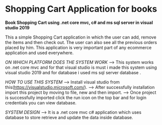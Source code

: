 # Shopping Cart Application for books
**Book Shopping Cart using .net core mvc, c# and ms sql server in visual studio 2019**

This a simple Shopping Cart application in which the user can add, remove the items and then check out.
The user can also see all the previous orders placed by him.
This application is very important part of any ecommerce application and used everywhere.

*ON WHICH PLATFORM DOES THE SYSTEM WORK*
--> This system works on .net core mvc and for that visual studio is must i made this system using visual studio 2019 and for database i used ms sql server database .

*HOW TO USE THIS SYSTEM* 
--> Install visual studio from this(https://visualstudio.microsoft.com/).
--> After successfully installation import this project by moving to file, new and then import.
--> Once project is successfully imported click the run icon on the top bar and for login credentials you can view database.

*SYSTEM DESIGN*
--> It is a .net core mvc c# application which uses database to store retrieve and update the data inside database.  

